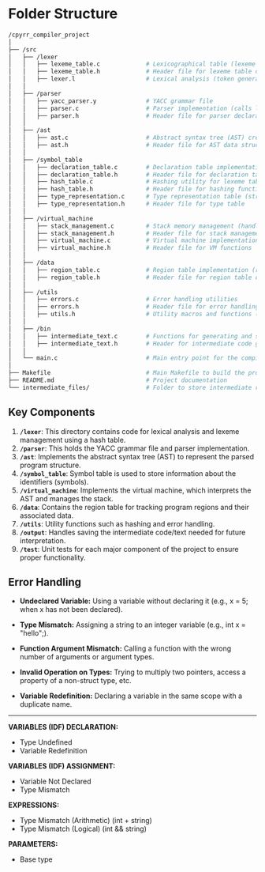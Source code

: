 # Folder Structure

```bash
/cpyrr_compiler_project
│
├── /src
│   ├── /lexer
│   │   ├── lexeme_table.c             # Lexicographical table (lexeme storage, hash table implementation)
│   │   ├── lexeme_table.h             # Header file for lexeme table definitions
│   │   ├── lexer.l                    # Lexical analysis (token generation and lexeme identification)
│   │
│   ├── /parser
│   │   ├── yacc_parser.y              # YACC grammar file
│   │   ├── parser.c                   # Parser implementation (calls lexing functions and constructs AST)
│   │   ├── parser.h                   # Header file for parser declarations
│   │
│   ├── /ast
│   │   ├── ast.c                      # Abstract syntax tree (AST) creation and manipulation
│   │   ├── ast.h                      # Header file for AST data structures and functions
│   │
│   ├── /symbol_table
│   │   ├── declaration_table.c        # Declaration table implementation (for types, variables, functions)
│   │   ├── declaration_table.h        # Header file for declaration table definitions
│   │   ├── hash_table.c               # Hashing utility for lexeme table
│   │   ├── hash_table.h               # Header file for hashing functions
│   │   ├── type_representation.c      # Type representation table (structures, arrays, functions)
│   │   ├── type_representation.h      # Header file for type table
│   │
│   ├── /virtual_machine
│   │   ├── stack_management.c         # Stack memory management (handling dynamic/static chaining)
│   │   ├── stack_management.h         # Header file for stack management functions
│   │   ├── virtual_machine.c          # Virtual machine implementation (interprets AST)
│   │   ├── virtual_machine.h          # Header file for VM functions
│   │
│   ├── /data
│   │   ├── region_table.c             # Region table implementation (region size, nesting, AST pointers)
│   │   ├── region_table.h             # Header file for region table definitions
│   │
│   ├── /utils
│   │   ├── errors.c                   # Error handling utilities
│   │   ├── errors.h                   # Header file for error handling
│   │   ├── utils.h                    # Utility macros and functions (NULL_VALUE definition)
│   │
│   ├── /bin
│   │   ├── intermediate_text.c        # Functions for generating and saving intermediate code
│   │   ├── intermediate_text.h        # Header for intermediate code generation
│   │
│   └── main.c                         # Main entry point for the compiler
│
├── Makefile                           # Main Makefile to build the project
├── README.md                          # Project documentation
└── intermediate_files/                # Folder to store intermediate representation files for later interpretation
```

## Key Components

1. **`/lexer`**: This directory contains code for lexical analysis and lexeme management using a hash table.
2. **`/parser`**: This holds the YACC grammar file and parser implementation.
3. **`/ast`**: Implements the abstract syntax tree (AST) to represent the parsed program structure.
4. **`/symbol_table`**: Symbol table is used to store information about the identifiers (symbols).
5. **`/virtual_machine`**: Implements the virtual machine, which interprets the AST and manages the stack.
6. **`/data`**: Contains the region table for tracking program regions and their associated data.
7. **`/utils`**: Utility functions such as hashing and error handling.
8. **`/output`**: Handles saving the intermediate code/text needed for future interpretation.
9. **`/test`**: Unit tests for each major component of the project to ensure proper functionality.

## Error Handling

- **Undeclared Variable:** Using a variable without declaring it (e.g., x = 5; when x has not been declared).

- **Type Mismatch:** Assigning a string to an integer variable (e.g., int x = "hello";).

- **Function Argument Mismatch:** Calling a function with the wrong number of arguments or argument types.

- **Invalid Operation on Types:** Trying to multiply two pointers, access a property of a non-struct type, etc.

- **Variable Redefinition:** Declaring a variable in the same scope with a duplicate name.

---

**VARIABLES (IDF) DECLARATION:**

- Type Undefined
- Variable Redefinition

**VARIABLES (IDF) ASSIGNMENT:**

- Variable Not Declared
- Type Mismatch

**EXPRESSIONS:**

- Type Mismatch (Arithmetic) (int + string)
- Type Mismatch (Logical) (int && string)

**PARAMETERS:**

- Base type
